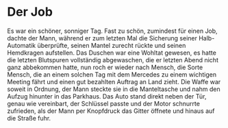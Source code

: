 # Der Job

Es war ein schöner, sonniger Tag. Fast zu schön, zumindest für einen Job, dachte der Mann, während er zum letzten Mal die Sicherung seiner Halb-Automatik überprüfte, seinen Mantel zurecht rückte und seinen Hemdkragen aufstellen. Das Duschen war eine Wohltat gewesen, es hatte die letzten Blutspuren vollständig abgewaschen, die er letzten Abend nicht ganz abbekommen hatte, nun roch er wieder nach Mensch, die Sorte Mensch, die an einem solchen Tag mit dem Mercedes zu einem wichtigen Meeting fährt und einen gut bezahlten Auftrag an Land zieht.
Die Waffe war soweit in Ordnung, der Mann steckte sie in die Manteltasche und nahm den Aufzug hinunter in das Parkhaus. Das Auto stand direkt neben der Tür, genau wie vereinbart, der Schlüssel passte und der Motor schnurrte zufrieden, als der Mann per Knopfdruck das Gitter öffnete und hinaus auf die Straße fuhr.
